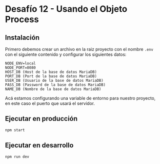 # Desafío 12 - Usando el Objeto Process

## Instalación

Primero debemos crear un archivo en la raiz proyecto con el nombre `.env` con el siguiente contenido y configurar los siguientes datos:
```
NODE_ENV=local
NODE_PORT=8080
HOST_DB (Host de la base de datos MariaDB)
PORT_DB (Port de la base de datos MariaDB)
USER_DB (Usuario de la base de datos MariaDB)
PASS_DB (Password de la base de datos MariaDB)
NAME_DB (Nombre de la base de datos MariaDB)

```
Acá estamos configurando una variable de entorno para nuestro proyecto, en este caso el puerto que usará el servidor.

## Ejecutar en producción


```sh
npm start
```

## Ejecutar en desarrollo


```sh
npm run dev
```